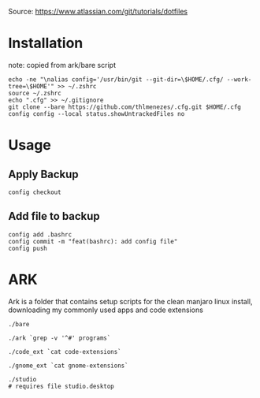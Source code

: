 Source: https://www.atlassian.com/git/tutorials/dotfiles

# Installation

note: copied from ark/bare script
```
echo -ne "\nalias config='/usr/bin/git --git-dir=\$HOME/.cfg/ --work-tree=\$HOME'" >> ~/.zshrc
source ~/.zshrc
echo ".cfg" >> ~/.gitignore
git clone --bare https://github.com/thlmenezes/.cfg.git $HOME/.cfg
config config --local status.showUntrackedFiles no
```

# Usage

## Apply Backup

```
config checkout
```

## Add file to backup

```
config add .bashrc
config commit -m "feat(bashrc): add config file"
config push
```

# ARK

Ark is a folder that contains setup scripts for the clean manjaro linux install, downloading my commonly used apps and code extensions

```
./bare
```

```
./ark `grep -v '^#' programs`
```

```
./code_ext `cat code-extensions`
```

```
./gnome_ext `cat gnome-extensions`
```

```
./studio
# requires file studio.desktop
```